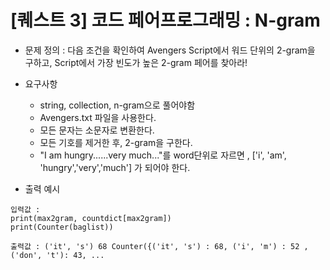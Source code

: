 # [퀘스트 3] 코드 페어프로그래밍 : N-gram

- 문제 정의 : 다음 조건을 확인하여 Avengers Script에서 워드 단위의 2-gram을 구하고, Script에서 가장 빈도가 높은 2-gram 페어를 찾아라!

- 요구사항
  - string, collection, n-gram으로 풀어야함
  - Avengers.txt 파일을 사용한다.
  - 모든 문자는 소문자로 변환한다.
  - 모든 기호를 제거한 후, 2-gram을 구한다.
  - "I am hungry......very much..."를 word단위로 자르면 , ['i', 'am', 'hungry','very','much'] 가 되어야 한다.

- 출력 예시
```
입력값 :
print(max2gram, countdict[max2gram])
print(Counter(baglist))

출력값 : ('it', 's') 68 Counter({('it', 's') : 68, ('i', 'm') : 52 , ('don', 't'): 43, ...
```
